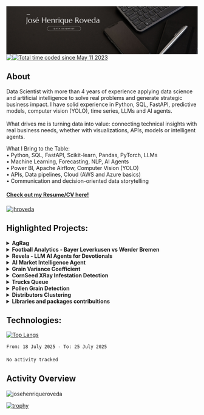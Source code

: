 <div>
 <img align='left' src="https://github.com/josehenriqueroveda/josehenriqueroveda/blob/master/assets/linkedin-banner-1.png">
 <img align='left' src="https://komarev.com/ghpvc/?username=josehenriqueroveda&label=Visitors&style=flat-square">
 <a href="https://wakatime.com/@5737d08e-0c08-459f-9ef9-19fc41ca4423&style=plastic"><img src="https://wakatime.com/badge/user/5737d08e-0c08-459f-9ef9-19fc41ca4423.svg" alt="Total time coded since May 11 2023" /></a>
</div>


## About
Data Scientist with more than 4 years of experience applying data science and artificial intelligence to solve real problems and generate strategic business impact. I have solid experience in Python, SQL, FastAPI, predictive models, computer vision (YOLO), time series, LLMs and AI agents.
<br><br>
 What drives me is turning data into value: connecting technical insights with real business needs, whether with visualizations, APIs, models or intelligent agents.<br>

What I Bring to the Table:<br>
• Python, SQL, FastAPI, Scikit-learn, Pandas, PyTorch, LLMs<br>
• Machine Learning, Forecasting, NLP, AI Agents<br>
• Power BI, Apache Airflow, Computer Vision (YOLO)<br>
• APIs, Data pipelines, Cloud (AWS and Azure basics)<br>
• Communication and decision-oriented data storytelling<br>

#### [Check out my Resume/CV here!](https://josehenriqueroveda.github.io/)

<div align='left'>
<a href="https://linkedin.com/in/jhroveda" target="blank"><img align="center" src="https://img.shields.io/badge/LinkedIn-0A66C2.svg?style=for-the-badge&logo=LinkedIn&logoColor=white" alt="jhroveda" /></a>
</div>

## Highlighted Projects:

<details>
<summary><b>AgRag</b></summary>
 <br>
This project implements a Q&A system using the RAG (Retrieval-Augmented Generation) technique, based on a PDF file with technical content (such as questions and answers about a crop).
 
```
Main features:
 ✅ Everything local and free (no cloud or paid API)
 ✅ Semantic indexing of the content of an Embrapa PDF
 ✅ Contextualized answers, in Portuguese, about agronomic practices
 ✅ 100% focus on real data about the chosen crop
```

![](https://raw.githubusercontent.com/josehenriqueroveda/josehenriqueroveda/refs/heads/master/assets/projects/agrag.jpg)
 
</details>

<details>
 <summary><b>Football Analytics - Bayer Leverkusen vs Werder Bremen</b></summary>
 <br>
 Match analysis: Bayer 04 Leverkusen 5-0 Werder Bremen (from Leverkusen's 23/24 unbeaten season)<br>.
⚽ Passing heatmap<br>
⚽ Passing network<br>
⚽ Control Zones (Voronoi)<br>
⚽ Pressures applied on the pitch<br>
<br>
 
 ![](https://raw.githubusercontent.com/josehenriqueroveda/leverkusen-2324/refs/heads/main/imgs/out.png)
</details>

<details>
 <summary><b>Revela - LLM AI Agents for Devotionals</b></summary>
<br>
Revela is an AI-powered system that generates devotionals based on specific themes. Using a crew of specialized AI agents, Revela researches relevant Bible passages, provides theological analysis, and crafts structured spiritual messages.
<br><br>
 
**Input theme**: "patience" 
<br>
[Devotional Output](https://github.com/josehenriqueroveda/revela/blob/main/devotional-2025-05-09.md)

**Features:**
 ```
- Bible Research Agent: Locates precise scripture passages based on references or thematic keywords
- Theological Analyst: Provides deep historical, literary, and spiritual interpretation of passages
- Devotional Writer: Crafts well-structured, Christ-centered messages for spiritual edification
- Local LLM Support: Works with local models via Ollama (default: Gemma 3 1B)
- Bible Search Tool: Efficiently searches through scripture with both reference and keyword lookup
 ```


</details>

<details>
<summary><b>AI Market Intelligence Agent</b></summary>
 <br>
This solution uses CrewAI, Gemini and LangChain with DuckDuckGo to automate grain market analysis.
 
The aim is to save time and turn dispersed data into strategic data in a few minutes.

The output is a market intelligence report containing the following topics: 
 
```
1. Executive summary
2. Sector overview, 
3. Opportunities and threats
4. Actionable moves
```

![](https://raw.githubusercontent.com/josehenriqueroveda/josehenriqueroveda/refs/heads/master/assets/projects/market-agent.jpg)
 
</details>

<details>
<summary><b>Grain Variance Coefficient</b></summary>
<br>
The tool takes an image of grains as input, identify individual grains and calculate the width and height of each grain.
The tool also calculates the coefficient of variance for the widths and heights, providing a measure of the variability of grain size. The results are visualized directly on the image, with each grain enclosed in a rectangle and the dimensions displayed.


![](https://raw.githubusercontent.com/josehenriqueroveda/grain-analysis/main/grain_analysis/img/beans_output.jpg)

</details>

<details>
<summary><b>CornSeed XRay Infestation Detection</b></summary>
<br>
This project uses computer vision with YOLO to detect and classify infested corn seeds (with larvae, holes, or other internal damage) from X-ray images. The goal is to automate seed screening and quality control in agricultural and lab environments.
- It detects individual seeds in X-ray images.
- Classify each seed as:
  - `infested` (presence of larvae, holes, etc.)
  - `not_infested` (normal)
- Improve accuracy in automated seed screening for agriculture.

![](https://raw.githubusercontent.com/josehenriqueroveda/josehenriqueroveda/refs/heads/master/assets/projects/seed-infestation.jpg)

</details>

<details>
<summary><b>Trucks Queue</b></summary>
<br>
Truck Queue is a computer vision project that leverages a YOLO (You Only Look Once) object detection model to monitor and count parked trucks almost in real-time. This tool was developed to optimize the logistics and loading process at industrial facilities by providing a clear view of the truck queue outside the company.

![](https://raw.githubusercontent.com/josehenriqueroveda/josehenriqueroveda/refs/heads/master/assets/projects/truck-queue.jpg)

</details>

<details>
<summary><b>Pollen Grain Detection</b></summary>
<br>
This project uses a YOLOv11 model to identify and classify pollen grains in microscopy images.
Given a set of microscope images, the script performs:
- Automatic detection of pollen grains.
- Counting the number of grains for each identified class.
- Generation of a CSV report (results.csv) with the count of each pollen type per image.

![](https://raw.githubusercontent.com/josehenriqueroveda/josehenriqueroveda/refs/heads/master/assets/projects/micro-pollen.jpg)

</details>

<details>
<summary><b>Distributors Clustering</b></summary>
<br>
This project aims to cluster the distributors of a company based on their sales data. The company has a large number of distributors and wants to group them into different clusters based on their sales data. The company wants to understand the characteristics of each cluster and use this information to make decisions about how to better support each distributor.

![](https://raw.githubusercontent.com/josehenriqueroveda/josehenriqueroveda/refs/heads/master/assets/projects/distributors-clustering.jpg)

</details>

<details>
<summary><b>Libraries and packages contribuitions</b></summary>
<br>
- I developed a python library to store logs in MongoDB and send notifications of errors to MS Teams - <a href="https://pypi.org/project/logze/">logze</a><br>
- I developed a python library that provides functionality to read data from Excel and CSV files and insert it into a Microsoft SQL Server database. - <a href="https://pypi.org/project/excel2mssql/">excel2mssql</a><br>
- I developed a julia package for encoding cyclical values using sine and cosine - <a href="https://github.com/josehenriqueroveda/CyclicalEncoding.jl">CyclicalEncoding.jl</a><br>

</details>

## Technologies:

[![Top Langs](https://github-readme-stats-omega-red.vercel.app/api/top-langs/?username=josehenriqueroveda&size_weight=0.5&count_weight=0.5&theme=dark#gh-dark-mode-only)](https://github.com/josehenriqueroveda/github-readme-stats)

<!--START_SECTION:waka-->

```txt
From: 18 July 2025 - To: 25 July 2025

No activity tracked
```

<!--END_SECTION:waka-->


## Activity Overview

<img align="center" src="https://github-readme-stats-sigma-five.vercel.app/api?username=josehenriqueroveda&count_private=true&show_icons=true&locale=en&theme=dark#gh-dark-mode-only" alt="josehenriqueroveda" />

[![trophy](https://github-profile-trophy.vercel.app/?username=josehenriqueroveda&theme=onedark&title=-Reviews)](https://github.com/josehenriqueroveda/github-profile-trophy)
